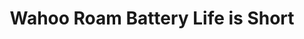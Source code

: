 ---
layout: community
category: community
title: "Wahoo Roam Battery Life is Short"
description: "Wahoo roam question? I’ve gone on some longer rides trying to use my wahoo roam with navigation and especially when up in the mountains, the battery doesn’t last nearly what it should."
isTopLevel: false
isSingleLevel: false
isArticle: false
datePublished: 2022-06-22 10:28:00 +0300
dateModified: 2022-06-22 10:28:00 +0300
published: false
---